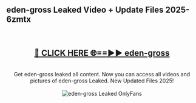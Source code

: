 <h2>eden-gross Leaked Video + Update Files 2025- 6zmtx</h2>
<br>
<div align="center">
<h2><a href="https://libra.edu.pl?eden-gross" rel="nofollow">🔴 CLICK HERE 🌐==►► eden-gross</a></h2>
<br>
Get eden-gross leaked all content. Now you can access all videos and pictures of eden-gross Leaked. New Updated Files 2025!
<br>
<br>
<a href="https://libra.edu.pl?eden-gross" rel="nofollow" data-target="animated-image.originalLink"><img src="https://i.ibb.co.com/WyWwxjT/player-gif2.gif" alt="eden-gross Leaked OnlyFans" style="max-width: 100%; display: inline-block;" data-target="animated-image.originalImage"></a>
</div>
<br>